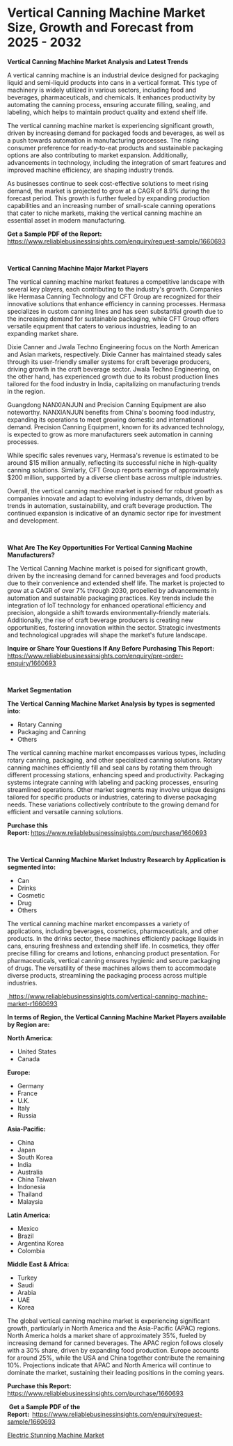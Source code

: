 <p><h1>Vertical Canning Machine Market Size, Growth and Forecast from 2025 - 2032</h1></p><p><strong>Vertical Canning Machine Market Analysis and Latest Trends</strong></p>
<p><p>A vertical canning machine is an industrial device designed for packaging liquid and semi-liquid products into cans in a vertical format. This type of machinery is widely utilized in various sectors, including food and beverages, pharmaceuticals, and chemicals. It enhances productivity by automating the canning process, ensuring accurate filling, sealing, and labeling, which helps to maintain product quality and extend shelf life.</p><p>The vertical canning machine market is experiencing significant growth, driven by increasing demand for packaged foods and beverages, as well as a push towards automation in manufacturing processes. The rising consumer preference for ready-to-eat products and sustainable packaging options are also contributing to market expansion. Additionally, advancements in technology, including the integration of smart features and improved machine efficiency, are shaping industry trends.</p><p>As businesses continue to seek cost-effective solutions to meet rising demand, the market is projected to grow at a CAGR of 8.9% during the forecast period. This growth is further fueled by expanding production capabilities and an increasing number of small-scale canning operations that cater to niche markets, making the vertical canning machine an essential asset in modern manufacturing.</p></p>
<p><strong>Get a Sample PDF of the Report:&nbsp;</strong> <a href="https://www.reliablebusinessinsights.com/enquiry/request-sample/1660693?utm_campaign=2306&utm_medium=2&utm_source=Github&utm_content=ia&utm_term=29032025&utm_id=vertical-canning-machine">https://www.reliablebusinessinsights.com/enquiry/request-sample/1660693</a></p>
<p>&nbsp;</p>
<p><strong>Vertical Canning Machine Major Market Players</strong></p>
<p><p>The vertical canning machine market features a competitive landscape with several key players, each contributing to the industry's growth. Companies like Hermasa Canning Technology and CFT Group are recognized for their innovative solutions that enhance efficiency in canning processes. Hermasa specializes in custom canning lines and has seen substantial growth due to the increasing demand for sustainable packaging, while CFT Group offers versatile equipment that caters to various industries, leading to an expanding market share.</p><p>Dixie Canner and Jwala Techno Engineering focus on the North American and Asian markets, respectively. Dixie Canner has maintained steady sales through its user-friendly smaller systems for craft beverage producers, driving growth in the craft beverage sector. Jwala Techno Engineering, on the other hand, has experienced growth due to its robust production lines tailored for the food industry in India, capitalizing on manufacturing trends in the region.</p><p>Guangdong NANXIANJUN and Precision Canning Equipment are also noteworthy. NANXIANJUN benefits from China's booming food industry, expanding its operations to meet growing domestic and international demand. Precision Canning Equipment, known for its advanced technology, is expected to grow as more manufacturers seek automation in canning processes.</p><p>While specific sales revenues vary, Hermasa's revenue is estimated to be around $15 million annually, reflecting its successful niche in high-quality canning solutions. Similarly, CFT Group reports earnings of approximately $200 million, supported by a diverse client base across multiple industries.</p><p>Overall, the vertical canning machine market is poised for robust growth as companies innovate and adapt to evolving industry demands, driven by trends in automation, sustainability, and craft beverage production. The continued expansion is indicative of an dynamic sector ripe for investment and development.</p></p>
<p>&nbsp;</p>
<p><strong>What Are The Key Opportunities For Vertical Canning Machine Manufacturers?</strong></p>
<p><p>The Vertical Canning Machine market is poised for significant growth, driven by the increasing demand for canned beverages and food products due to their convenience and extended shelf life. The market is projected to grow at a CAGR of over 7% through 2030, propelled by advancements in automation and sustainable packaging practices. Key trends include the integration of IoT technology for enhanced operational efficiency and precision, alongside a shift towards environmentally-friendly materials. Additionally, the rise of craft beverage producers is creating new opportunities, fostering innovation within the sector. Strategic investments and technological upgrades will shape the market's future landscape.</p></p>
<p><strong>Inquire or Share Your Questions If Any Before Purchasing This Report:</strong> <a href="https://www.reliablebusinessinsights.com/enquiry/pre-order-enquiry/1660693?utm_campaign=2306&utm_medium=2&utm_source=Github&utm_content=ia&utm_term=29032025&utm_id=vertical-canning-machine">https://www.reliablebusinessinsights.com/enquiry/pre-order-enquiry/1660693</a></p>
<p>&nbsp;</p>
<p><strong>Market Segmentation</strong></p>
<p><strong>The Vertical Canning Machine Market Analysis by types is segmented into:</strong></p>
<p><ul><li>Rotary Canning</li><li>Packaging and Canning</li><li>Others</li></ul></p>
<p><p>The vertical canning machine market encompasses various types, including rotary canning, packaging, and other specialized canning solutions. Rotary canning machines efficiently fill and seal cans by rotating them through different processing stations, enhancing speed and productivity. Packaging systems integrate canning with labeling and packing processes, ensuring streamlined operations. Other market segments may involve unique designs tailored for specific products or industries, catering to diverse packaging needs. These variations collectively contribute to the growing demand for efficient and versatile canning solutions.</p></p>
<p><strong>Purchase this Report:&nbsp;</strong><a href="https://www.reliablebusinessinsights.com/purchase/1660693?utm_campaign=2306&utm_medium=2&utm_source=Github&utm_content=ia&utm_term=29032025&utm_id=vertical-canning-machine">https://www.reliablebusinessinsights.com/purchase/1660693</a></p>
<p>&nbsp;</p>
<p><strong>The Vertical Canning Machine Market Industry Research by Application is segmented into:</strong></p>
<p><ul><li>Can</li><li>Drinks</li><li>Cosmetic</li><li>Drug</li><li>Others</li></ul></p>
<p><p>The vertical canning machine market encompasses a variety of applications, including beverages, cosmetics, pharmaceuticals, and other products. In the drinks sector, these machines efficiently package liquids in cans, ensuring freshness and extending shelf life. In cosmetics, they offer precise filling for creams and lotions, enhancing product presentation. For pharmaceuticals, vertical canning ensures hygienic and secure packaging of drugs. The versatility of these machines allows them to accommodate diverse products, streamlining the packaging process across multiple industries.</p></p>
<p><a href="https://www.reliablebusinessinsights.com/vertical-canning-machine-market-r1660693?utm_campaign=2306&utm_medium=2&utm_source=Github&utm_content=ia&utm_term=29032025&utm_id=vertical-canning-machine">&nbsp;https://www.reliablebusinessinsights.com/vertical-canning-machine-market-r1660693</a></p>
<p><strong>In terms of Region, the Vertical Canning Machine Market Players available by Region are:</strong></p>
<p>
    <p> <strong> North America: </strong>
        <ul>
            <li>United States</li>
            <li>Canada</li>
        </ul>
        </p> 
    <p> <strong> Europe: </strong>
        <ul>
            <li>Germany</li>
            <li>France</li>
            <li>U.K.</li>
            <li>Italy</li>
            <li>Russia</li>
        </ul>
        </p> 
    <p> <strong> Asia-Pacific: </strong>
        <ul>
            <li>China</li>
            <li>Japan</li>
            <li>South Korea</li>
            <li>India</li>
            <li>Australia</li>
            <li>China Taiwan</li>
            <li>Indonesia</li>
            <li>Thailand</li>
            <li>Malaysia</li>
        </ul>
        </p> 
    <p> <strong> Latin America: </strong>
        <ul>
            <li>Mexico</li>
            <li>Brazil</li>
            <li>Argentina Korea</li>
            <li>Colombia</li>
        </ul>
        </p> 
    <p> <strong> Middle East & Africa: </strong>
        <ul>
            <li>Turkey</li>
            <li>Saudi</li>
            <li>Arabia</li>
            <li>UAE</li>
            <li>Korea</li>
        </ul>
    </p>
    </p>
<p><p>The global vertical canning machine market is experiencing significant growth, particularly in North America and the Asia-Pacific (APAC) regions. North America holds a market share of approximately 35%, fueled by increasing demand for canned beverages. The APAC region follows closely with a 30% share, driven by expanding food production. Europe accounts for around 25%, while the USA and China together contribute the remaining 10%. Projections indicate that APAC and North America will continue to dominate the market, sustaining their leading positions in the coming years.</p></p>
<p><strong>Purchase this Report: </strong><a href="https://www.reliablebusinessinsights.com/purchase/1660693?utm_campaign=2306&utm_medium=2&utm_source=Github&utm_content=ia&utm_term=29032025&utm_id=vertical-canning-machine">https://www.reliablebusinessinsights.com/purchase/1660693</a></p>
<p>&nbsp;<strong>Get a Sample PDF of the Report:&nbsp;&nbsp;</strong><a href="https://www.reliablebusinessinsights.com/enquiry/request-sample/1660693?utm_campaign=2306&utm_medium=2&utm_source=Github&utm_content=ia&utm_term=29032025&utm_id=vertical-canning-machine">https://www.reliablebusinessinsights.com/enquiry/request-sample/1660693</a></p>
<p><strong></strong></p>
<p><p><a href="https://github.com/toldenargelia86/Market-Research-Report-List-1/blob/main/electric-stunning-machine-market.md?utm_campaign=2306&utm_medium=2&utm_source=Github&utm_content=ia&utm_term=29032025&utm_id=vertical-canning-machine">Electric Stunning Machine Market</a></p></p>